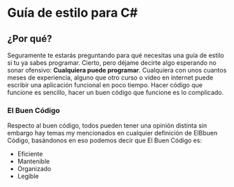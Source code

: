 Guía de estilo para C#
======
## ¿Por qué?
Seguramente te estarás preguntando para qué necesitas una guía de estilo si tu ya sabes programar. Cierto, pero déjame decirte algo esperando no sonar ofensivo: **Cualquiera puede programar**. Cualquiera con unos cuantos meses de experiencia, alguno que otro curso o vídeo en internet puede escribir una aplicación funcional en poco tiempo. Hacer código que funcione es sencillo, hacer un buen código que funcione es lo complicado.
### El Buen Código
Respecto al buen código, todos pueden tener una opinión distinta sin embargo hay temas my mencionados en cualquier definición de ElBbuen Código, basándonos en eso podemos decir que El Buen Código es:

 - Eficiente
 - Mantenible
 - Organizado
 - Legible
